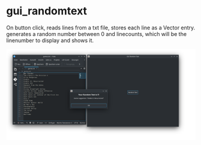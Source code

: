 # gui_randomtext
On button click, reads lines from a txt file, stores each line as a Vector entry. generates a random number between 0 and linecounts, which will be the linenumber to display and shows it.

![alt text](https://raw.githubusercontent.com/PadTrick/gui_randomtext/main/App.png?raw=true)